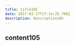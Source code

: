 ```yaml
---
title: title105
date: 2017-03-17T17:14:25.798Z
description: description105
---
```


## content105
  
